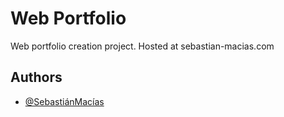 
# Web Portfolio

Web portfolio creation project. Hosted at sebastian-macias.com


## Authors

- [@SebastiánMacías](https://github.com/MaciasBSNS)


